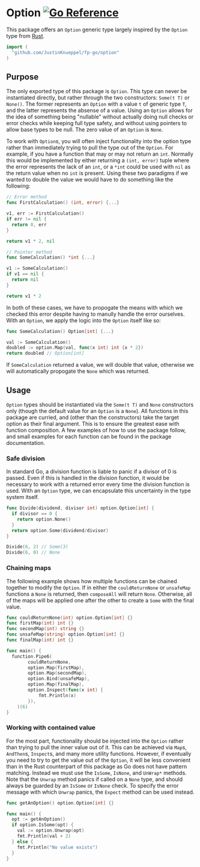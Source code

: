 # Option [![Go Reference](https://pkg.go.dev/badge/github.com/JustinKnueppel/go-fp/option.svg)](https://pkg.go.dev/github.com/JustinKnueppel/go-fp/option)

This package offers an `Option` generic type largely inspired by the `Option` type from [Rust](https://doc.rust-lang.org/stable/std/option/).

```go
import (
  "github.com/JustinKnueppel/fp-go/option"
)
```

## Purpose

The only exported type of this package is `Option`. This type can never be instantiated directly, but rather through the two constructors: `Some(t T)` or `None()`. The former represents an `Option` with a value `t` of generic type `T`, and the latter represents the absense of a value. Using an `Option` allows for the idea of something being "nullable" without actually doing null checks or error checks while keeping full type safety, and without using pointers to allow base types to be null. The zero value of an `Option` is `None`.

To work with `Option`s, you will often inject functionality into the option type rather than immediately trying to pull the type out of the `Option`. For example, if you have a function that may or may not return an `int`. Normally this would be implemented by either returning a `(int, error)` tuple where the error represents the lack of an `int`, or a `*int` could be used with `nil` as the return value when no `int` is present. Using these two paradigms if we wanted to double the value we would have to do something like the following:

```go
// Error method
func FirstCalculation() (int, error) {...}

v1, err := FirstCalculation()
if err != nil {
  return 0, err
}

return v1 * 2, nil

// Pointer method
func SomeCalculation() *int {...}

v1 := SomeCalculation()
if v1 == nil {
  return nil
}

return v1 * 2
```

In both of these cases, we have to propogate the means with which we checked this error despite having to manully handle the error ourselves. With an `Option`, we apply the logic into the `Option` itself like so:

```go
func SomeCalculation() Option[int] {...}

val := SomeCalculation()
doubled := option.Map(val, func(x int) int {x * 2})
return doubled // Option[int]
```

If `SomeCalculation` returned a value, we will double that value, otherwise we will automatically propogate the `None` which was returned.

## Usage

`Option` types should be instantiated via the `Some(t T)` and `None` constructors only (though the default value for an `Option` is a `None`). All functions in this package are curried, and (other than the constructors) take the target option as their final argument. This is to ensure the greatest ease with function composition. A few examples of how to use the package follow, and small examples for each function can be found in the package documentation.

### Safe division

In standard Go, a division function is liable to panic if a divisor of 0 is passed. Even if this is handled in the division function, it would be necessary to work with a returned error every time the division function is used. With an `Option` type, we can encapsulate this uncertainty in the type system itself.

```go
func Divide(dividend, divisor int) option.Option[int] {
  if divisor == 0 {
    return option.None()
  }
  return option.Some(dividend/divisor)
}

Divide(6, 2) // Some(3)
Divide(6, 0) // None
```

### Chaining maps

The following example shows how multiple functions can be chained together to modify the `Option`. If in either the `couldReturnNone` or `unsafeMap` functions a `None` is returned, then `composeAll` will return `None`. Otherwise, all of the maps will be applied one after the other to create a `Some` with the final value.

```go
func couldReturnNone(int) option.Option[int] {}
func firstMap(int) int {}
func secondMap(int) string {}
func unsafeMap(string) option.Option[int] {}
func finalMap(int) int {}

func main() {
  function.Pipe6(
		couldReturnNone,
		option.Map(firstMap),
		option.Map(secondMap),
		option.Bind(unsafeMap),
		option.Map(finalMap),
		option.Inspect(func(x int) {
			fmt.Println(x)
		}),
	)(6)
}
```

### Working with contained value

For the most part, functionality should be injected into the `Option` rather than trying to pull the inner value out of it. This can be achieved via `Map`s, `AndThen`s, `Inspect`s, and many more utility functions. However, if eventually you need to try to get the value out of the `Option`, it will be less convenient than in the Rust counterpart of this package as Go does not have pattern matching. Instead we must use the `IsSome`, `IsNone`, and `UnWrap*` methods. Note that the `Unwrap` method panics if called on a `None` type, and should always be guarded by an `IsSome` or `IsNone` check. To specify the error message with which `Unwrap` panics, the `Expect` method can be used instead.

```go
func getAnOption() option.Option[int] {}

func main() {
  opt := getAnOption()
  if option.IsSome(opt) {
    val := option.Unwrap(opt)
    fmt.Println(val + 2)
  } else {
    fmt.Println("No value exists")
  }
}
```
